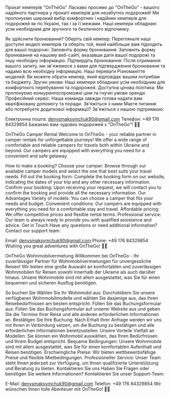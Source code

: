 Прокат кемперів "OnTheGo"
Ласкаво просимо до "OnTheGo" - вашого надійного партнера у прокаті кемперів для незабутніх подорожей! Ми пропонуємо широкий вибір комфортних і надійних кемперів для подорожей як по Україні, так і за її межами. Наші кемпери обладнані усім необхідним для зручного та безпечного відпочинку.

Як здійснити бронювання?
Оберіть свій кемпер: Перегляньте наші доступні моделі кемперів та оберіть той, який найбільше вам підходить для вашої подорожі.
Заповніть форму бронювання: Заповніть форму бронювання на нашому веб-сайті, вказавши дати вашої подорожі та іншу необхідну інформацію.
Підтвердіть бронювання: Після отримання вашого запиту, ми зв'яжемося з вами для підтвердження бронювання та надамо всю необхідну інформацію.
Наші переваги
Різноманіття моделей: Ви можете обрати кемпер, який відповідає вашим потребам та бюджету.
Зручні умови: Наші кемпери обладнані усім необхідним для комфортного перебування та подорожей.
Доступна цінова політика: Ми пропонуємо конкурентоспроможні ціни та гнучкі умови оренди.
Професійний сервіс: Наша команда завжди готова надати вам кваліфіковану допомогу та поради.
Зв'яжіться з нами
Маєте питання або потребуєте додаткової інформації? Зв'яжіться з нашою підтримкою:

Електронна пошта: denysmaksymchuk90@gmail.com
Телефон: +49 176 84329854
Бажаємо вам чудових подорожей з "OnTheGo"! 🚐💨

OnTheGo Camper Rental
Welcome to OnTheGo - your reliable partner in camper rentals for unforgettable journeys! We offer a wide range of comfortable and reliable campers for travels both within Ukraine and beyond. Our campers are equipped with everything you need for a convenient and safe getaway.

How to make a booking?
Choose your camper: Browse through our available camper models and select the one that best suits your travel needs.
Fill out the booking form: Complete the booking form on our website, indicating the dates of your trip and any other necessary information.
Confirm your booking: Upon receiving your request, we will contact you to confirm the booking and provide all the necessary information.
Our Advantages
Variety of models: You can choose a camper that fits your needs and budget.
Convenient conditions: Our campers are equipped with everything you need for a comfortable stay and travel.
Affordable pricing: We offer competitive prices and flexible rental terms.
Professional service: Our team is always ready to provide you with qualified assistance and advice.
Get in Touch
Have any questions or need additional information? Contact our support team:

Email: denysmaksymchuk90@gmail.com
Phone: +49 176 84329854
Wishing you great adventures with OnTheGo! 🚐💨

OnTheGo Wohnmobilvermietung
Willkommen bei OnTheGo - Ihr zuverlässiger Partner für Wohnmobilvermietungen für unvergessliche Reisen! Wir bieten eine große Auswahl an komfortablen und zuverlässigen Wohnmobilen für Reisen sowohl innerhalb der Ukraine als auch darüber hinaus. Unsere Wohnmobile sind mit allem ausgestattet, was Sie für einen bequemen und sicheren Ausflug benötigen.

So buchen Sie
Wählen Sie Ihr Wohnmobil aus: Durchstöbern Sie unsere verfügbaren Wohnmobilmodelle und wählen Sie dasjenige aus, das Ihren Reisebedürfnissen am besten entspricht.
Füllen Sie das Buchungsformular aus: Füllen Sie das Buchungsformular auf unserer Website aus und geben Sie die Termine Ihrer Reise und alle anderen erforderlichen Informationen an.
Bestätigen Sie Ihre Buchung: Nach Erhalt Ihrer Anfrage werden wir uns mit Ihnen in Verbindung setzen, um die Buchung zu bestätigen und alle erforderlichen Informationen bereitzustellen.
Unsere Vorteile
Vielfalt an Modellen: Sie können ein Wohnmobil auswählen, das Ihren Bedürfnissen und Ihrem Budget entspricht.
Bequeme Bedingungen: Unsere Wohnmobile sind mit allem ausgestattet, was Sie für einen komfortablen Aufenthalt und Reisen benötigen.
Erschwingliche Preise: Wir bieten wettbewerbsfähige Preise und flexible Mietbedingungen.
Professioneller Service: Unser Team steht Ihnen jederzeit zur Verfügung, um Ihnen qualifizierte Unterstützung und Beratung zu bieten.
Kontaktieren Sie uns
Haben Sie Fragen oder benötigen Sie weitere Informationen? Kontaktieren Sie unser Support-Team:

E-Mail: denysmaksymchuk90@gmail.com
Telefon: +49 176 84329854
Wir wünschen Ihnen tolle Abenteuer mit OnTheGo! 🚐💨
